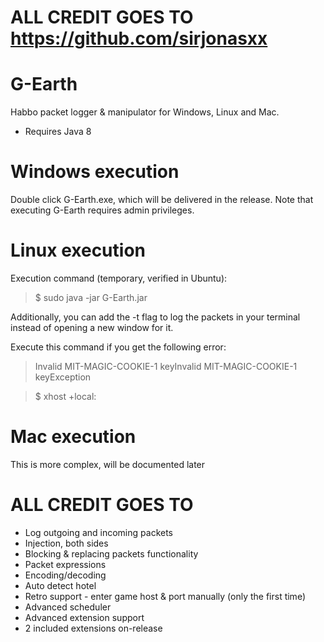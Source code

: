 # ALL CREDIT GOES TO https://github.com/sirjonasxx
# G-Earth
Habbo packet logger & manipulator for Windows, Linux and Mac.

- Requires Java 8

# Windows execution
Double click G-Earth.exe, which will be delivered in the release. Note that executing G-Earth requires admin privileges.

# Linux execution
Execution command (temporary, verified in Ubuntu):
> $ sudo java -jar G-Earth.jar 

Additionally, you can add the -t flag to log the packets in your terminal instead of opening a new window for it.

Execute this command if you get the following error:
> Invalid MIT-MAGIC-COOKIE-1 keyInvalid MIT-MAGIC-COOKIE-1 keyException

> $ xhost +local:

# Mac execution
This is more complex, will be documented later

# ALL CREDIT GOES TO 
* Log outgoing and incoming packets
* Injection, both sides
* Blocking & replacing packets functionality
* Packet expressions
* Encoding/decoding
* Auto detect hotel
* Retro support - enter game host & port manually (only the first time)
* Advanced scheduler
* Advanced extension support
* 2 included extensions on-release
